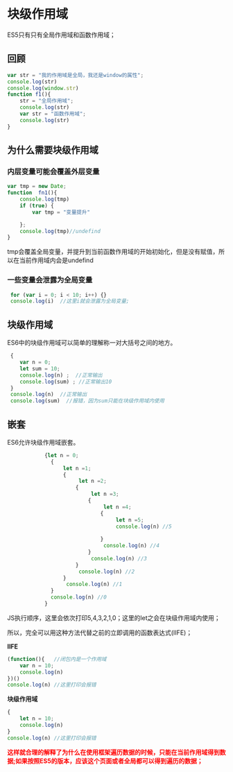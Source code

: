 # 块级作用域

ES5只有只有全局作用域和函数作用域；

## 回顾

```js
var str = "我的作用域是全局，我还是window的属性";
console.log(str)
console.log(window.str)
function f1(){
    str = "全局作用域";
    console.log(str)
    var str = "函数作用域";
    console.log(str)
}
```

## 为什么需要块级作用域

### 内层变量可能会覆盖外层变量

```js
var tmp = new Date;
function  fn1(){
    console.log(tmp)
    if (true) {
   		var tmp = "变量提升"

    };
    console.log(tmp)//undefind
}
```

tmp会覆盖全局变量，并提升到当前函数作用域的开始初始化，但是没有赋值，所以在当前作用域内会是undefind

### 一些变量会泄露为全局变量

```js
 for (var i = 0; i < 10; i++) {}
 console.log(i)  //这里i就会泄露为全局变量;
```

## 块级作用域

ES6中的块级作用域可以简单的理解称一对大括号之间的地方。

```js
 {
 	var n = 0;  
 	let sum = 10;
	console.log(n) ;  //正常输出
 	console.log(sum) ; //正常输出10
 }
 console.log(n)  //正常输出
 console.log(sum)  //报错，因为sum只能在块级作用域内使用
```

## 嵌套

ES6允许块级作用域嵌套。

```js
			{let n = 0;
			  {
				  let n =1;
				  {
					   let n =2;
					  {
						   let n =3;
						  {
							   let n =4;
							  {
								   let n =5;
								   console.log(n) //5
								  
							  }
							   console.log(n) //4
						  }
						   console.log(n) //3
					  }
					   console.log(n) //2
				  }
				   console.log(n) //1
			  }
			  console.log(n) //0
			}
```

JS执行顺序，这里会依次打印5,4,3,2,1,0；这里的let之会在块级作用域内使用；

所以，完全可以用这种方法代替之前的立即调用的函数表达式(IIFE)；

**IIFE**

```js
(function(){   //闭包内是一个作用域
    var n = 10;
    console.log(n)
})()
console.log(n) //这里打印会报错
```

**块级作用域**

```js
{
	let n = 10;
	console.log(n)
}
console.log(n) //这里打印会报错
```

<font color="red">**这样就合理的解释了为什么在使用框架遍历数据的时候，只能在当前作用域得到数据;如果按照ES5的版本，应该这个页面或者全局都可以得到遍历的数据；**<font>

